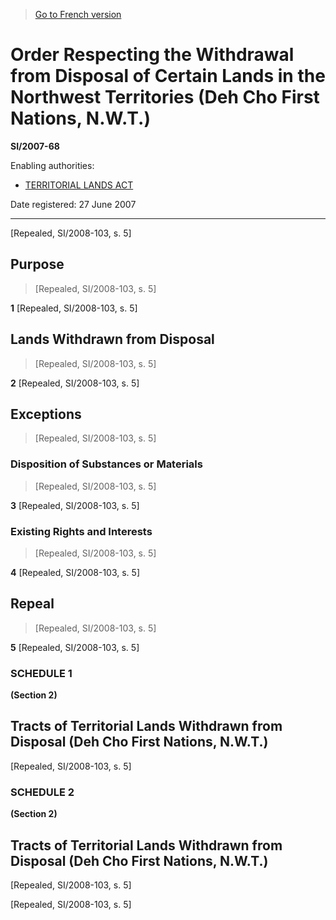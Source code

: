 > [Go to French version](/fr/Règlements/Textes%20réglementaires/2007/68.md)

# Order Respecting the Withdrawal from Disposal of Certain Lands in the Northwest Territories (Deh Cho First Nations, N.W.T.)

**SI/2007-68**

Enabling authorities: 
- [TERRITORIAL LANDS ACT](/en/Acts/Revised%20Statutes%20of%20Canada/T/T-7.md)

Date registered: 27 June 2007

----------


[Repealed, SI/2008-103, s. 5]



## Purpose
> [Repealed, SI/2008-103, s. 5]



**1** [Repealed, SI/2008-103, s. 5]




## Lands Withdrawn from Disposal
> [Repealed, SI/2008-103, s. 5]



**2** [Repealed, SI/2008-103, s. 5]




## Exceptions
> [Repealed, SI/2008-103, s. 5]




### Disposition of Substances or Materials
> [Repealed, SI/2008-103, s. 5]



**3** [Repealed, SI/2008-103, s. 5]




### Existing Rights and Interests
> [Repealed, SI/2008-103, s. 5]



**4** [Repealed, SI/2008-103, s. 5]




## Repeal
> [Repealed, SI/2008-103, s. 5]



**5** [Repealed, SI/2008-103, s. 5]




### **SCHEDULE 1** 
**(Section 2)**
## Tracts of Territorial Lands Withdrawn from Disposal (Deh Cho First Nations, N.W.T.)
[Repealed, SI/2008-103, s. 5]




### **SCHEDULE 2** 
**(Section 2)**
## Tracts of Territorial Lands Withdrawn from Disposal (Deh Cho First Nations, N.W.T.)
[Repealed, SI/2008-103, s. 5]


[Repealed, SI/2008-103, s. 5]


